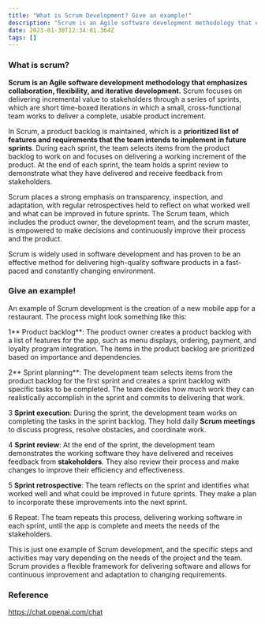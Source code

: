 ```yaml
---
title: "What is Scrum Development? Give an example!"
description: "Scrum is an Agile software development methodology that emphasizes collaboration, flexibility, and iterative development. Scrum focuses on delivering "
date: 2023-01-30T12:34:01.364Z
tags: []
---
```


### What is scrum?
**Scrum is an Agile software development methodology that emphasizes collaboration, flexibility, and iterative development.** 
Scrum focuses on delivering incremental value to stakeholders through a series of sprints, which are short time-boxed iterations in which a small, cross-functional team works to deliver a complete, usable product increment.

In Scrum, a product backlog is maintained, which is a **prioritized list of features and requirements that the team intends to implement in future sprints**. 
During each sprint, the team selects items from the product backlog to work on and focuses on delivering a working increment of the product.
At the end of each sprint, the team holds a sprint review to demonstrate what they have delivered and receive feedback from stakeholders.

Scrum places a strong emphasis on transparency, inspection, and adaptation, with regular retrospectives held to reflect on what worked well and what can be improved in future sprints. 
The Scrum team, which includes the product owner, the development team, and the scrum master, is empowered to make decisions and continuously improve their process and the product.

Scrum is widely used in software development and has proven to be an effective method for delivering high-quality software products in a fast-paced and constantly changing environment.

### Give an example!

An example of Scrum development is the creation of a new mobile app for a restaurant.
The process might look something like this:

1** Product backlog**: The product owner creates a product backlog with a list of features for the app, such as menu displays, ordering, payment, and loyalty program integration. The items in the product backlog are prioritized based on importance and dependencies.

2** Sprint planning**: The development team selects items from the product backlog for the first sprint and creates a sprint backlog with specific tasks to be completed. The team decides how much work they can realistically accomplish in the sprint and commits to delivering that work.

3 **Sprint execution**: During the sprint, the development team works on completing the tasks in the sprint backlog. They hold daily **Scrum meetings** to discuss progress, resolve obstacles, and coordinate work.

4 **Sprint review**: At the end of the sprint, the development team demonstrates the working software they have delivered and receives feedback from **stakeholders**. They also review their process and make changes to improve their efficiency and effectiveness.

5 **Sprint retrospective**: The team reflects on the sprint and identifies what worked well and what could be improved in future sprints. They make a plan to incorporate these improvements into the next sprint.

6 Repeat: The team repeats this process, delivering working software in each sprint, until the app is complete and meets the needs of the stakeholders.

This is just one example of Scrum development, and the specific steps and activities may vary depending on the needs of the project and the team. 
Scrum provides a flexible framework for delivering software and allows for continuous improvement and adaptation to changing requirements.

### Reference
https://chat.openai.com/chat